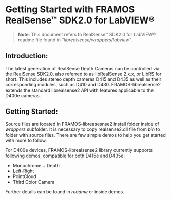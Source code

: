 # Getting Started with FRAMOS RealSense™ SDK2.0 for LabVIEW®

> **Note**:
>This document refers to RealSense™ SDK2.0 for LabVIEW® readme file found in *"librealsense/wrappers/labview"*.

## Introduction:
The latest generation of RealSense Depth Cameras can be controlled via the RealSense SDK2.0, also referred to as libRealSense 2.x.x, or LibRS for short. This includes stereo depth cameras D415 and D435 as well as their corresponding modules, such as D410 and D430. FRAMOS-librealsense2 extends the standard librealsense2 API with features applicable to the D400e cameras.


## Getting Started:
Source files are located in FRAMOS-libreasesnse2 install folder inside of *wrappers* subfolder. It is necessary to copy realsense2.dll file from *bin* to folder with source files. There are few simple demos to help you get started with more to follow.

For D400e devices, FRAMOS-librealsense2 library currently supports following demos, compatible for both D415e and D435e:   
* Monochrome + Depth
* Left-Right
* PointCloud
* Third Color Camera

Further details can be found in *readme* or inside demos.